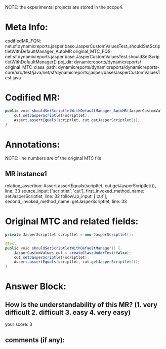 NOTE: the experimental projects are stored in the sccpu4.

# Meta Info:
codifiedMR_FQN:
net.sf.dynamicreports.jasper.base.JasperCustomValuesTest_shouldSetScriptletWithDefaultManager_AutoMR
original_MTC_FQS:
net.sf.dynamicreports.jasper.base.JasperCustomValuesTest.shouldSetScriptletWithDefaultManager()
poj_dir:
dynamicreports/dynamicreports/
original_MTC_class_path:
dynamicreports/dynamicreports/dynamicreports-core/src/test/java/net/sf/dynamicreports/jasper/base/JasperCustomValuesTest.java

# Codified MR:
```java
public void shouldSetScriptletWithDefaultManager_AutoMR(JasperCustomValues cut, JasperScriptlet scriptlet) {
    cut.setJasperScriptlet(scriptlet);
    Assert.assertEquals(scriptlet, cut.getJasperScriptlet());
}
```

# Annotations:
NOTE: line numbers are of the original MTC file
## MR instance1
relation_assertion: Assert.assertEquals(scriptlet, cut.getJasperScriptlet()), line: 33 
source_input: ['scriptlet', 'cut'], first_invoked_method_name: setJasperScriptlet, line: 32 
followUp_input: ['cut'], second_invoked_method_name: getJasperScriptlet, line: 33 


# Original MTC and related fields:
```java
private JasperScriptlet scriptlet = new JasperScriptlet();

@Test
public void shouldSetScriptletWithDefaultManager() {
    JasperCustomValues cut = createClassUnderTest(false);
    cut.setJasperScriptlet(scriptlet);
    Assert.assertEquals(scriptlet, cut.getJasperScriptlet());
}

```


# Answer Block: 
## How is the understandability of this MR? (1. very difficult 2. difficult 3. easy 4. very easy)
your score: 3
 
## comments (if any): 
```txt

```